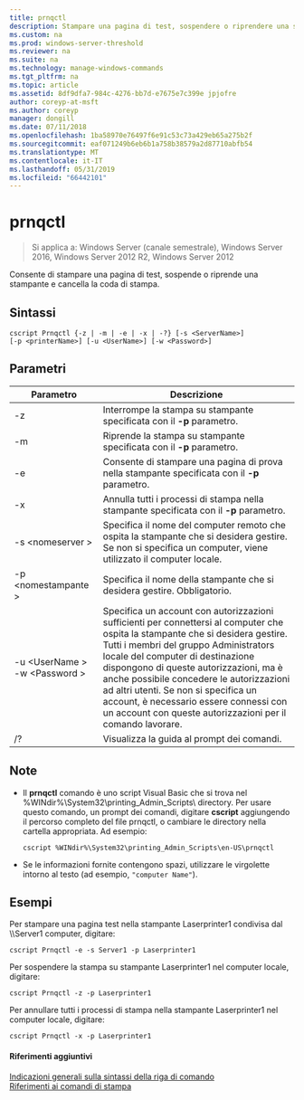 ```yaml
---
title: prnqctl
description: Stampare una pagina di test, sospendere o riprendere una stampante.
ms.custom: na
ms.prod: windows-server-threshold
ms.reviewer: na
ms.suite: na
ms.technology: manage-windows-commands
ms.tgt_pltfrm: na
ms.topic: article
ms.assetid: 8df9dfa7-984c-4276-bb7d-e7675e7c399e jpjofre
author: coreyp-at-msft
ms.author: coreyp
manager: dongill
ms.date: 07/11/2018
ms.openlocfilehash: 1ba58970e76497f6e91c53c73a429eb65a275b2f
ms.sourcegitcommit: eaf071249b6eb6b1a758b38579a2d87710abfb54
ms.translationtype: MT
ms.contentlocale: it-IT
ms.lasthandoff: 05/31/2019
ms.locfileid: "66442101"
---
```

# <a name="prnqctl"></a>prnqctl

>Si applica a: Windows Server (canale semestrale), Windows Server 2016, Windows Server 2012 R2, Windows Server 2012

Consente di stampare una pagina di test, sospende o riprende una stampante e cancella la coda di stampa.  

## <a name="syntax"></a>Sintassi  
```  
cscript Prnqctl {-z | -m | -e | -x | -?} [-s <ServerName>]   
[-p <printerName>] [-u <UserName>] [-w <Password>]  
```  
## <a name="parameters"></a>Parametri  

|Parametro|Descrizione|  
|-------|--------|  
|-z|Interrompe la stampa su stampante specificata con il **-p** parametro.|  
|-m|Riprende la stampa su stampante specificata con il **-p** parametro.|  
|-e|Consente di stampare una pagina di prova nella stampante specificata con il **-p** parametro.|  
|-x|Annulla tutti i processi di stampa nella stampante specificata con il **-p** parametro.|  
|-s \<nomeserver >|Specifica il nome del computer remoto che ospita la stampante che si desidera gestire. Se non si specifica un computer, viene utilizzato il computer locale.|  
|-p \<nomestampante >|Specifica il nome della stampante che si desidera gestire. Obbligatorio.|  
|-u \<UserName > -w \<Password >|Specifica un account con autorizzazioni sufficienti per connettersi al computer che ospita la stampante che si desidera gestire. Tutti i membri del gruppo Administrators locale del computer di destinazione dispongono di queste autorizzazioni, ma è anche possibile concedere le autorizzazioni ad altri utenti. Se non si specifica un account, è necessario essere connessi con un account con queste autorizzazioni per il comando lavorare.|  
|/?|Visualizza la guida al prompt dei comandi.|  

## <a name="remarks"></a>Note  
- Il **prnqctl** comando è uno script Visual Basic che si trova nel %WINdir%\System32\printing_Admin_Scripts\\ <language> directory. Per usare questo comando, un prompt dei comandi, digitare **cscript** aggiungendo il percorso completo del file prnqctl, o cambiare le directory nella cartella appropriata. Ad esempio:  
  ```  
  cscript %WINdir%\System32\printing_Admin_Scripts\en-US\prnqctl  
  ```  
- Se le informazioni fornite contengono spazi, utilizzare le virgolette intorno al testo (ad esempio, `"computer Name"`).  

## <a name="BKMK_examples"></a>Esempi  
Per stampare una pagina test nella stampante Laserprinter1 condivisa dal \\\Server1 computer, digitare:  
```  
cscript Prnqctl -e -s Server1 -p Laserprinter1  
```  
Per sospendere la stampa su stampante Laserprinter1 nel computer locale, digitare:  
```  
cscript Prnqctl -z -p Laserprinter1  
```  
Per annullare tutti i processi di stampa nella stampante Laserprinter1 nel computer locale, digitare:  
```  
cscript Prnqctl -x -p Laserprinter1  
```  

#### <a name="additional-references"></a>Riferimenti aggiuntivi  
[Indicazioni generali sulla sintassi della riga di comando](command-line-syntax-key.md)  
[Riferimenti ai comandi di stampa](print-command-reference.md)  
